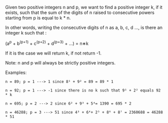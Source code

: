Given two positive integers n and p, we want to find a positive integer k, if it exists, such that the sum of the digits of n raised to consecutive powers starting from p is equal to k * n.

In other words, writing the consecutive digits of n as a, b, c, d ..., is there an integer k such that :

(a<sup>p</sup> + b<sup>(p+1)</sup> + c<sup>(p+2)</sup> + d<sup>(p+3)</sup> + ...) = n∗k
    
If it is the case we will return k, if not return -1.

Note: n and p will always be strictly positive integers.

Examples:

    n = 89; p = 1 ---> 1 since 8¹ + 9² = 89 = 89 * 1
    
    n = 92; p = 1 ---> -1 since there is no k such that 9¹ + 2² equals 92 * k
    
    n = 695; p = 2 ---> 2 since 6² + 9³ + 5⁴= 1390 = 695 * 2
    
    n = 46288; p = 3 ---> 51 since 4³ + 6⁴+ 2⁵ + 8⁶ + 8⁷ = 2360688 = 46288 * 51

